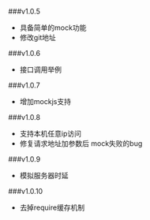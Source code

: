 ###v1.0.5

- 具备简单的mock功能
- 修改git地址

###v1.0.6

- 接口调用举例

###v1.0.7

- 增加mockjs支持

###v1.0.8

- 支持本机任意ip访问 
- 修复请求地址加参数后 mock失败的bug

###v1.0.9

- 模拟服务器时延

###v1.0.10

- 去掉require缓存机制